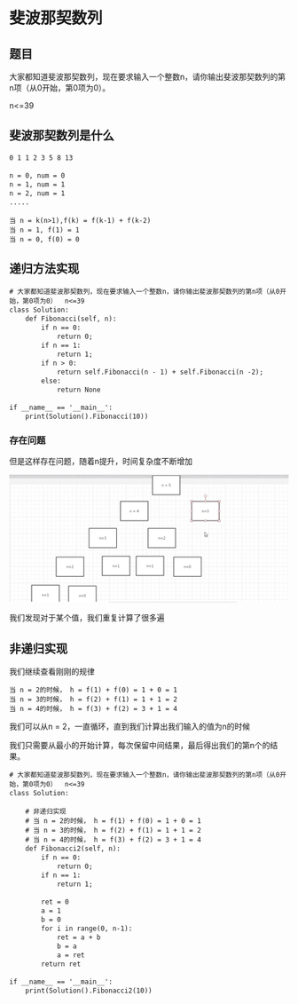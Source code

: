 # 斐波那契数列

## 题目

大家都知道斐波那契数列，现在要求输入一个整数n，请你输出斐波那契数列的第n项（从0开始，第0项为0）。

n<=39

## 斐波那契数列是什么

```
0 1 1 2 3 5 8 13

n = 0, num = 0
n = 1, num = 1
n = 2, num = 1
.....

当 n = k(n>1),f(k) = f(k-1) + f(k-2)
当 n = 1, f(1) = 1
当 n = 0, f(0) = 0
```



## 递归方法实现

```
# 大家都知道斐波那契数列，现在要求输入一个整数n，请你输出斐波那契数列的第n项（从0开始，第0项为0）  n<=39
class Solution:
    def Fibonacci(self, n):
        if n == 0:
            return 0;
        if n == 1:
            return 1;
        if n > 0:
            return self.Fibonacci(n - 1) + self.Fibonacci(n -2);
        else:
            return None

if __name__ == '__main__':
    print(Solution().Fibonacci(10))
```

### 存在问题

但是这样存在问题，随着n提升，时间复杂度不断增加

![image-20200422211936865](images/image-20200422211936865.png)

我们发现对于某个值，我们重复计算了很多遍



## 非递归实现

我们继续查看刚刚的规律

```
当 n = 2的时候， h = f(1) + f(0) = 1 + 0 = 1
当 n = 3的时候， h = f(2) + f(1) = 1 + 1 = 2
当 n = 4的时候， h = f(3) + f(2) = 3 + 1 = 4
```

我们可以从n = 2，一直循环，直到我们计算出我们输入的值为n的时候

我们只需要从最小的开始计算，每次保留中间结果，最后得出我们的第n个的结果。

```
# 大家都知道斐波那契数列，现在要求输入一个整数n，请你输出斐波那契数列的第n项（从0开始，第0项为0）  n<=39
class Solution:

    # 非递归实现
    # 当 n = 2的时候， h = f(1) + f(0) = 1 + 0 = 1
    # 当 n = 3的时候， h = f(2) + f(1) = 1 + 1 = 2
    # 当 n = 4的时候， h = f(3) + f(2) = 3 + 1 = 4
    def Fibonacci2(self, n):
        if n == 0:
            return 0;
        if n == 1:
            return 1;

        ret = 0
        a = 1
        b = 0
        for i in range(0, n-1):
            ret = a + b
            b = a
            a = ret
        return ret

if __name__ == '__main__':
    print(Solution().Fibonacci2(10))
```

